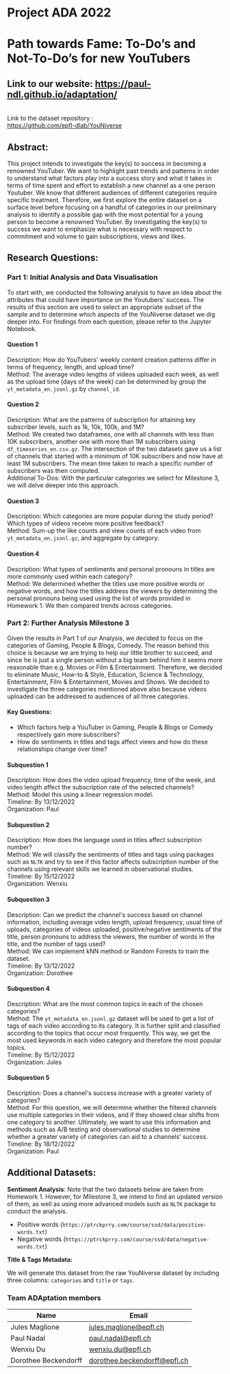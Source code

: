 # Project ADA 2022
# Path towards Fame: To-Do’s and Not-To-Do’s for new YouTubers

## Link to our website: https://paul-ndl.github.io/adaptation/

\
Link to the dataset repository : \
https://github.com/epfl-dlab/YouNiverse

## Abstract: 

This project intends to investigate the key(s) to success in becoming a renowned YouTuber. We want to highlight past trends and patterns in order to understand what factors play into a success story and what it takes in terms of time spent and effort to establish a new channel as a one person Youtuber. We know that different audiences of different categories require specific treatment. Therefore, we first explore the entire dataset on a surface level before focusing on a handful of categories in our preliminary analysis to identify a possible gap with the most potential for a young person to become a renowned YouTuber. By investigating the key(s) to success we want to emphasize what is necessary with respect to commitment and volume to gain subscriptions, views and likes.

## Research Questions:

### Part 1: Initial Analysis and Data Visualisation

To start with, we conducted the following analysis to have an idea about the attributes that could have importance on the Youtubers’ success. The results of this section are used to select an appropriate subset of the sample and to determine which aspects of the YouNiverse dataset we dig deeper into. For findings from each question, please refer to the Jupyter Notebook.

#### Question 1
Description: How do YouTubers' weekly content creation patterns differ in terms of frequency, length, and upload time? \
Method: The average video lengths of videos uploaded each week, as well as the upload time (days of the week) can be determined by group the `yt_metadata_en.jsonl.gz` by `channel_id`.

#### Question 2
Description: What are the patterns of subscription for attaining key subscriber levels, such as 1k, 10k, 100k, and 1M? \
Method: We created two dataframes, one with all channels with less than 10K subscribers, another one with more than 1M subscribers using `df_timeseries_en.csv.gz`. The intersection of the two datasets gave us a list of channels that started with a minimum of 10K subscribers and now have at least 1M subscribers. The mean time taken to reach a specific number of subscribers was then computed. \
Additional To-Dos: With the particular categories we select for Milestone 3, we will delve deeper into this approach.


#### Question 3
Description: Which categories are more popular during the study period? Which types of videos receive more positive feedback? \
Method: Sum-up the like counts and view counts of each video from `yt_metadata_en.jsonl.gz`, and aggregate by category.

#### Question 4
Description: What types of sentiments and personal pronouns in titles are more commonly used within each category? \
Method: We determined whether the titles use more positive words or negative words, and how the titles address the viewers by determining the personal pronouns being used using the list of words provided in Homework 1. We then compared trends across categories.

### Part 2: Further Analysis Milestone 3

Given the results in Part 1 of our Analysis, we decided to focus on the categories of Gaming, People & Blogs, Comedy. The reason behind this choice is because we are trying to help our little brother to succeed, and since he is just a single person without a big team behind him it seems more reasonable than e.g. Movies or Film & Entertainment. Therefore, we decided to eliminate Music, How-to & Style, Education, Science & Technology, Entertainment, Film & Entertainment, Movies and Shows. We decided to investigate the three categories mentioned above also because videos uploaded can be addressed to audiences of all three categories.

#### Key Questions:
 - Which factors help a YouTuber in Gaming, People & Blogs or Comedy respectively gain more subscribers?
 - How do sentiments in titles and tags affect views and how do these relationships change over time?


#### Subquestion 1
Description: How does the video upload frequency, time of the week, and video length affect the subscription rate of the selected channels? \
Method: Model this using a linear regression model. \
Timeline: By 13/12/2022 \
Organization: Paul

#### Subquestion 2
Description: How does the language used in titles affect subscription number? \
Method: We will classify the sentiments of titles and tags using packages such as `NLTK` and try to see if this factor affects subscription number of the channels using relevant skills we learned in observational studies. \
Timeline: By 15/12/2022 \
Organization: Wenxiu

#### Subquestion 3
Description: Can we predict the channel's success based on channel information, including average video length, upload frequency, usual time of uploads, categories of videos uploaded, positive/negative sentiments of the title, person pronouns to address the viewers, the number of words in the title, and the number of tags used? \
Method: We can implement kNN method or Random Forests to train the dataset. \
Timeline: By 13/12/2022 \
Organization: Dorothee

#### Subquestion 4 
Description: What are the most common topics in each of the chosen categories? \
Method: The `yt_metadata_en.jsonl.gz` dataset will be used to get a list of tags of each video according to its category. It is further split and classified according to the topics that occur most frequently. This way, we get the most used keywords in each video category and therefore the most popular topics. \
Timeline: By 15/12/2022 \
Organization: Jules

#### Subquestion 5
Description: Does a channel's success increase with a greater variety of categories? \
Method: For this question, we will determine whether the filtered channels use multiple categories in their videos, and if they showed clear shifts from one category to another. Ultimately, we want to use this information and methods such as A/B testing and observational studies to determine whether a greater variety of categories can aid to a channels’ success. \
Timeline: By 18/12/2022 \
Organization: Paul

## Additional Datasets:
**Sentiment Analysis**: Note that the two datasets below are taken from Homework 1. However, for Milestone 3, we intend to find an updated version of them, as well as using more advanced models such as `NLTK` package to conduct the analysis.
- Positive words (`https://ptrckprry.com/course/ssd/data/positive-words.txt`)
- Negative words (`https://ptrckprry.com/course/ssd/data/negative-words.txt`)


**Title & Tags Metadata:**

We will generate this dataset from the raw YouNiverse dataset by including three columns: `categories` and `title` or `tags`.

### Team ADAptation members

| **Name**                 | **Email**                        |
| -------------------- | ---------------------------- |
| Jules Maglione       | jules.maglione@epfl.ch       |
| Paul Nadal           | paul.nadal@epfl.ch           |
| Wenxiu Du            | wenxiu.du@epfl.ch            |
| Dorothee Beckendorff | dorothee.beckendorff@epfl.ch |
